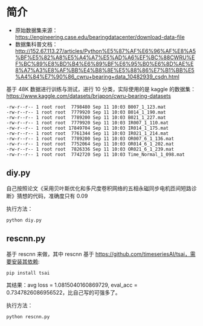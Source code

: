 # 简介

- 原始数据集来源：https://engineering.case.edu/bearingdatacenter/download-data-file
- 数据集科普文档：http://152.67.113.27/articles/Python%E5%87%AF%E6%96%AF%E8%A5%BF%E5%82%A8%E5%A4%A7%E5%AD%A6%EF%BC%88CWRU%EF%BC%89%E8%BD%B4%E6%89%BF%E6%95%B0%E6%8D%AE%E8%A7%A3%E8%AF%BB%E4%B8%8E%E5%88%86%E7%B1%BB%E5%A4%84%E7%90%86_cwru+bearing+data_10482939_csdn.html

基于 48K 数据进行训练与测试，进行 10 分类，实际使用的是 kaggle 的数据集：https://www.kaggle.com/datasets/brjapon/cwru-bearing-datasets

```
-rw-r--r-- 1 root root  7798480 Sep 11 10:03 B007_1_123.mat
-rw-r--r-- 1 root root  7779920 Sep 11 10:03 B014_1_190.mat
-rw-r--r-- 1 root root  7789200 Sep 11 10:03 B021_1_227.mat
-rw-r--r-- 1 root root  7779920 Sep 11 10:03 IR007_1_110.mat
-rw-r--r-- 1 root root 17849704 Sep 11 10:03 IR014_1_175.mat
-rw-r--r-- 1 root root  7761344 Sep 11 10:03 IR021_1_214.mat
-rw-r--r-- 1 root root  7789200 Sep 11 10:03 OR007_6_1_136.mat
-rw-r--r-- 1 root root  7752064 Sep 11 10:03 OR014_6_1_202.mat
-rw-r--r-- 1 root root  7826336 Sep 11 10:03 OR021_6_1_239.mat
-rw-r--r-- 1 root root  7742720 Sep 11 10:03 Time_Normal_1_098.mat
```


## diy.py

自己按照论文《采用贝叶斯优化和多尺度卷积网络的五相永磁同步电机匝间短路诊断》猜想的代码，准确度只有 0.09

执行方法：

```
python diy.py
```


## rescnn.py

基于 rescnn 来做，其中 rescnn 基于 https://github.com/timeseriesAI/tsai，需要安装其依赖:

```
pip install tsai
```

其结果：avg loss = 1.0815040160869729, eval_acc = 0.7347826086956522，比自己写的可强多了。


执行方法：

```
python rescnn.py
```